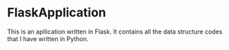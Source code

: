 # FlaskApplication
This is an apllication written in Flask.
It contains all the data structure codes that I have written in Python.
